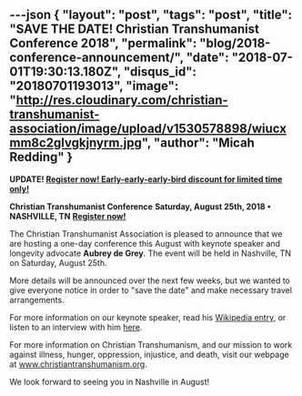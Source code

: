 ---json
{
	"layout": "post",
	"tags": "post",
    "title": "SAVE THE DATE! Christian Transhumanist Conference 2018",
    "permalink": "blog/2018-conference-announcement/",
    "date": "2018-07-01T19:30:13.180Z",
    "disqus_id": "20180701193013",
    "image":  "http://res.cloudinary.com/christian-transhumanist-association/image/upload/v1530578898/wiucxmm8c2glvgkjnyrm.jpg",
    "author": "Micah Redding"
}
---
**UPDATE! [Register now!  Early-early-early-bird discount for limited time only!](https://www.christiantranshumanism.org/conference)**

**Christian Transhumanist Conference**
**Saturday, August 25th, 2018 • NASHVILLE, TN**
**[Register now!](https://www.christiantranshumanism.org/conference)**

The Christian Transhumanist Association is pleased to announce that we are hosting a one-day conference this August with keynote speaker and longevity advocate **Aubrey de Grey**. The event will be held in Nashville, TN on Saturday, August 25th. 

More details will be announced over the next few weeks, but we wanted to give everyone notice in order to "save the date" and make necessary travel arrangements.

For more information on our keynote speaker, read his [Wikipedia entry](https://en.wikipedia.org/wiki/Aubrey_de_Grey), or listen to an interview with him [here](https://www.christiantranshumanism.org/podcast/36). 

For more information on Christian Transhumanism, and our mission to work against illness, hunger, oppression, injustice, and death, visit our webpage at www.christiantranshumanism.org.

We look forward to seeing you in Nashville in August!
